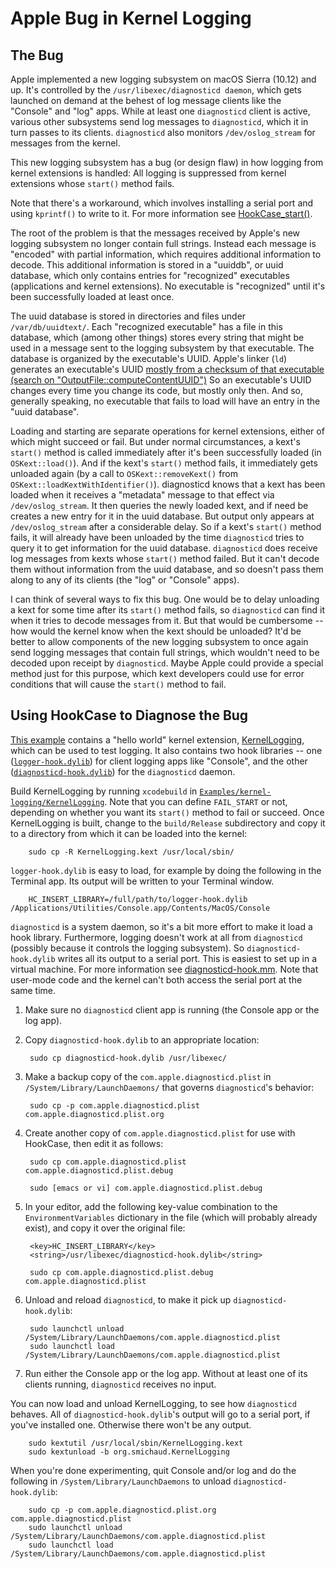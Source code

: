 # Apple Bug in Kernel Logging

## The Bug

Apple implemented a new logging subsystem on macOS Sierra (10.12) and
up.  It's controlled by the `/usr/libexec/diagnosticd daemon`, which
gets launched on demand at the behest of log message clients like the
"Console" and "log" apps.  While at least one `diagnosticd` client is
active, various other subsystems send log messages to `diagnosticd`,
which it in turn passes to its clients.  `diagnosticd` also monitors
`/dev/oslog_stream` for messages from the kernel.

This new logging subsystem has a bug (or design flaw) in how logging
from kernel extensions is handled:  All logging is suppressed from
kernel extensions whose `start()` method fails.

Note that there's a workaround, which involves installing a serial
port and using `kprintf()` to write to it.  For more information see
[HookCase_start()](HookCase/HookCase/HookCase.cpp#L11604).

The root of the problem is that the messages received by Apple's new
logging subsystem no longer contain full strings.  Instead each
message is "encoded" with partial information, which requires
additional information to decode.  This additional information is
stored in a "uuiddb", or uuid database, which only contains entries
for "recognized" executables (applications and kernel extensions).  No
executable is "recognized" until it's been successfully loaded at
least once.

The uuid database is stored in directories and files under
`/var/db/uuidtext/`.  Each "recognized executable" has a file in this
database, which (among other things) stores every string that might be
used in a message sent to the logging subsystem by that executable.
The database is organized by the executable's UUID.  Apple's linker
(`ld`) generates an executable's UUID
[mostly from a checksum of that executable (search on "OutputFile::computeContentUUID")](https://opensource.apple.com/source/ld64/ld64-274.2/src/ld/OutputFile.cpp.auto.html)
So an executable's UUID changes every time you change its code, but
mostly only then.  And so, generally speaking, no executable that
fails to load will have an entry in the "uuid database".

Loading and starting are separate operations for kernel extensions,
either of which might succeed or fail.  But under normal
circumstances, a kext's `start()` method is called immediately after
it's been successfully loaded (in `OSKext::load()`).  And if the
kext's `start()` method fails, it immediately gets unloaded again (by
a call to `OSKext::removeKext()` from
`OSKext::loadKextWithIdentifier()`).  diagnosticd knows that a kext
has been loaded when it receives a "metadata" message to that effect
via `/dev/oslog_stream`.  It then queries the newly loaded kext, and
if need be creates a new entry for it in the uuid database.  But
output only appears at `/dev/oslog_stream` after a considerable delay.
So if a kext's `start()` method fails, it will already have been
unloaded by the time `diagnosticd` tries to query it to get
information for the uuid database.  `diagnosticd` does receive log
messages from kexts whose `start()` method failed.  But it can't
decode them without information from the uuid database, and so doesn't
pass them along to any of its clients (the "log" or "Console" apps).

I can think of several ways to fix this bug.  One would be to delay
unloading a kext for some time after its `start()` method fails, so
`diagnosticd` can find it when it tries to decode messages from it.
But that would be cumbersome -- how would the kernel know when the
kext should be unloaded?  It'd be better to allow components of the
new logging subsystem to once again send logging messages that contain
full strings, which wouldn't need to be decoded upon receipt by
`diagnosticd`.  Maybe Apple could provide a special method just for
this purpose, which kext developers could use for error conditions
that will cause the `start()` method to fail.

## Using HookCase to Diagnose the Bug

[This example](Examples/kernel-logging/) contains a "hello world"
kernel extension, [KernelLogging](Examples/kernel-logging/KernelLogging/),
which can be used to test logging.  It also contains two hook
libraries -- one
([`logger-hook.dylib`](Examples/kernel-logging/logger-hook.mm))
for client logging apps like "Console", and the other
([`diagnosticd-hook.dylib`](Examples/kernel-logging/diagnosticd-hook.mm))
for the `diagnosticd` daemon.

Build KernelLogging by running `xcodebuild` in
[`Examples/kernel-logging/KernelLogging`](Examples/kernel-logging/KernelLogging/).
Note that you can define `FAIL_START` or not, depending on whether you
want its `start()` method to fail or succeed.  Once KernelLogging is
built, change to the `build/Release` subdirectory and copy it to a
directory from which it can be loaded into the kernel:

        sudo cp -R KernelLogging.kext /usr/local/sbin/

`logger-hook.dylib` is easy to load, for example by doing the
following in the Terminal app.  Its output will be written to your
Terminal window.

        HC_INSERT_LIBRARY=/full/path/to/logger-hook.dylib /Applications/Utilities/Console.app/Contents/MacOS/Console

`diagnosticd` is a system daemon, so it's a bit more effort to make it
load a hook library.  Furthermore, logging doesn't work at all from
`diagnosticd` (possibly because it controls the logging subsystem).
So `diagnosticd-hook.dylib` writes all its output to a serial port.
This is easiest to set up in a virtual machine.  For more information
see [diagnosticd-hook.mm](Examples/kernel-logging/diagnosticd-hook.mm#L231).
Note that user-mode code and the kernel can't both access the serial
port at the same time.

1. Make sure no `diagnosticd` client app is running (the Console app
   or the log app).

2. Copy `diagnosticd-hook.dylib` to an appropriate location:

        sudo cp diagnosticd-hook.dylib /usr/libexec/

3. Make a backup copy of the `com.apple.diagnosticd.plist` in
   `/System/Library/LaunchDaemons/` that governs `diagnosticd`'s
   behavior:

        sudo cp -p com.apple.diagnosticd.plist com.apple.diagnosticd.plist.org

4. Create another copy of `com.apple.diagnosticd.plist` for use with
   HookCase, then edit it as follows:

        sudo cp com.apple.diagnosticd.plist com.apple.diagnosticd.plist.debug

        sudo [emacs or vi] com.apple.diagnosticd.plist.debug

5. In your editor, add the following key-value combination to the
   `EnvironmentVariables` dictionary in the file (which will probably
   already exist), and copy it over the original file:

        <key>HC_INSERT_LIBRARY</key>
        <string>/usr/libexec/diagnosticd-hook.dylib</string>

        sudo cp com.apple.diagnosticd.plist.debug com.apple.diagnosticd.plist

6. Unload and reload `diagnosticd`, to make it pick up
   `diagnosticd-hook.dylib`:

        sudo launchctl unload /System/Library/LaunchDaemons/com.apple.diagnosticd.plist
        sudo launchctl load /System/Library/LaunchDaemons/com.apple.diagnosticd.plist

7. Run either the Console app or the log app.  Without at least one of
   its clients running, `diagnosticd` receives no input.

You can now load and unload KernelLogging, to see how `diagnosticd`
behaves.  All of `diagnosticd-hook.dylib`'s output will go to a serial
port, if you've installed one.  Otherwise there won't be any output.

        sudo kextutil /usr/local/sbin/KernelLogging.kext
        sudo kextunload -b org.smichaud.KernelLogging

When you're done experimenting, quit Console and/or log and do the
following in `/System/Library/LaunchDaemons` to unload
`diagnosticd-hook.dylib`:

        sudo cp -p com.apple.diagnosticd.plist.org com.apple.diagnosticd.plist
        sudo launchctl unload /System/Library/LaunchDaemons/com.apple.diagnosticd.plist
        sudo launchctl load /System/Library/LaunchDaemons/com.apple.diagnosticd.plist

